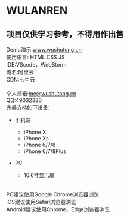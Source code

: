 # WULANREN
## 项目仅供学习参考，不得用作出售 <br>
Demo演示:www.wushutong.cn<br>
使用语言: HTML CSS JS <br>
IDE:VScode，WebStorm<br>
域名:阿里云<br>
CDN:七牛云<br>
<br>
个人邮箱:me@wushutong.cn<br>
QQ:49032320<br>
完美支持如下设备:
* 手机端  
    * iPhone X
    * iPhone Xs
    * iPhone 6/7/8
    * iPhone 6/7/8Plus

* PC  
    * 16.6寸显示屏<br>
<br>
PC建议使用Google Chrome浏览器浏览<br>iOS建议使用Safari浏览器浏览<br>Android建议使用Chrome，Edge浏览器浏览

